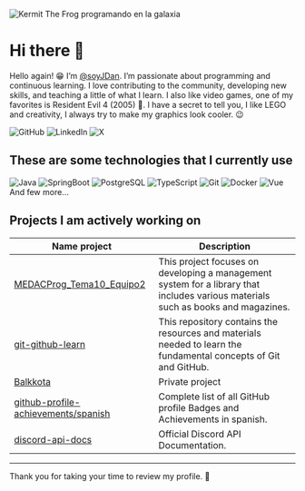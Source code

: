 ![Kermit The Frog programando en la galaxia](https://i.imgur.com/gOmSTjv.png)

# Hi there 👋
Hello again! 😁 I’m [@soyJDan](https://github.com/soyJDan). I’m passionate about programming and continuous learning. I love contributing to the community, developing new skills, and teaching a little of what I learn. I also like video games, one of my favorites is Resident Evil 4 (2005) 💖. I have a secret to tell you, I like LEGO and creativity, I always try to make my graphics look cooler. 😉

![GitHub](https://img.shields.io/badge/Github-%2312100E?style=for-the-badge&logo=Github&logoColor=white)
![LinkedIn](https://img.shields.io/badge/LinkedIn-%230A66C2.svg?style=for-the-badge&logo=LinkedIn&logoColor=white)
![X](https://img.shields.io/badge/Twitter-%2312100E.svg?style=for-the-badge&logo=X&logoColor=white)

## These are some technologies that I currently use

![Java](https://github.com/soyJDan/soyJDan/assets/110744245/0c57f6f5-070e-41b5-b916-4edb40da5cf7)
![SpringBoot](https://github.com/soyJDan/soyJDan/assets/110744245/b3a7d38d-054a-44d2-bb80-26062262b974)
![PostgreSQL](https://github.com/soyJDan/soyJDan/assets/110744245/15f2c5f9-50c3-4fd5-9e6c-a077e682d9de)
![TypeScript](https://github.com/soyJDan/soyJDan/assets/110744245/d8fe065c-8905-4a2d-ae7e-332d9baae562)
![Git](https://github.com/soyJDan/soyJDan/assets/110744245/afe9c990-de9d-4736-a6be-8ed7ce9560d7)
![Docker](https://github.com/soyJDan/soyJDan/assets/110744245/cfc37d2c-5a8e-4703-8f96-4d7d1e08ea7a)
![Vue](https://github.com/soyJDan/soyJDan/assets/110744245/4436d0d2-dfbd-44f9-bc64-25c294521aac)
And few more...

## Projects I am actively working on
| Name project | Description |
---------------|-------------|
| [MEDACProg_Tema10_Equipo2](https://github.com/ojados/MEDACProg_Tema10_Equipo2) | This project focuses on developing a management system for a library that includes various materials such as books and magazines. |
| [git-github-learn](https://github.com/soyJDan/git-github-learn) | This repository contains the resources and materials needed to learn the fundamental concepts of Git and GitHub. |
| [Balkkota](https://github.com/soyJDan/Balkkota) | Private project |
| [github-profile-achievements/spanish](https://github.com/soyJDan/spanish) | Complete list of all GitHub profile Badges and Achievements in spanish. |
| [discord-api-docs](https://github.com/soyJDan/discord-api-docs) | Official Discord API Documentation. |

---
Thank you for taking your time to review my profile. 🤩
